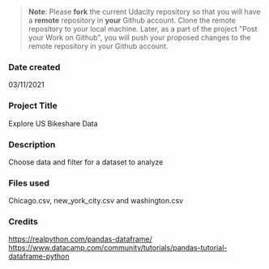 >**Note**: Please **fork** the current Udacity repository so that you will have a **remote** repository in **your** Github account. Clone the remote repository to your local machine. Later, as a part of the project "Post your Work on Github", you will push your proposed changes to the remote repository in your Github account.

### Date created
03/11/2021

### Project Title
Explore US Bikeshare Data

### Description
Choose data and filter for a dataset to analyze

### Files used
Chicago.csv, new_york_city.csv and washington.csv

### Credits
https://realpython.com/pandas-dataframe/
https://www.datacamp.com/community/tutorials/pandas-tutorial-dataframe-python



